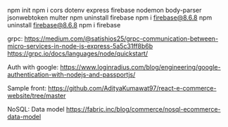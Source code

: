 npm init
npm i cors dotenv express firebase nodemon body-parser jsonwebtoken multer
npm uninstall firebase
npm i firebase@8.6.8
npm uninstall firebase@8.6.8
npm i firebase

grpc:   https://medium.com/@satishios25/grpc-communication-between-micro-services-in-node-js-express-5a5c31ff8b6b
        https://grpc.io/docs/languages/node/quickstart/ 

Auth with google:
        https://www.loginradius.com/blog/engineering/google-authentication-with-nodejs-and-passportjs/

Sample front:
        https://github.com/AdityaKumawat97/react-e-commerce-website/tree/master

NoSQL: Data model
        https://fabric.inc/blog/commerce/nosql-ecommerce-data-model
